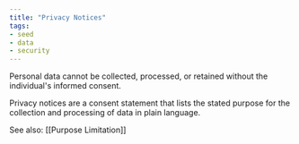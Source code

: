 ```yaml
---
title: "Privacy Notices"
tags:
- seed
- data
- security
---
```


Personal data cannot be collected, processed, or retained without the individual's informed consent.

Privacy notices are a consent statement that lists the stated purpose for the collection and processing of data in plain language.

See also: [[Purpose Limitation]]
